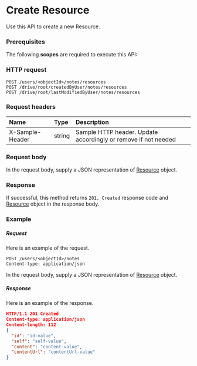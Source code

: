# Create Resource

Use this API to create a new Resource.
### Prerequisites
The following **scopes** are required to execute this API: 
### HTTP request
<!-- { "blockType": "ignored" } -->
```http
POST /users/<objectId>/notes/resources
POST /drive/root/createdByUser/notes/resources
POST /drive/root/lastModifiedByUser/notes/resources

```
### Request headers
| Name       | Type | Description|
|:---------------|:--------|:----------|
| X-Sample-Header  | string  | Sample HTTP header. Update accordingly or remove if not needed|

### Request body
In the request body, supply a JSON representation of [Resource](../resources/resource.md) object.


### Response
If successful, this method returns `201, Created` response code and [Resource](../resources/resource.md) object in the response body.

### Example
##### Request
Here is an example of the request.
<!-- {
  "blockType": "request",
  "name": "create_resource_from_notes"
}-->
```http
POST /users/<objectId>/notes
Content-type: application/json
```
In the request body, supply a JSON representation of [Resource](../resources/resource.md) object.
##### Response
Here is an example of the response.
<!-- {
  "blockType": "response",
  "truncated": false,
  "@odata.type": "resource"
} -->
```json
HTTP/1.1 201 Created
Content-type: application/json
Content-length: 112
{
  "id": "id-value",
  "self": "self-value",
  "content": "content-value",
  "contentUrl": "contentUrl-value"
}
```

<!-- uuid: e7cf37de-5857-4121-bac8-1bdca3305825
2015-10-16 21:10:56 UTC -->
<!-- {
  "type": "#page.annotation",
  "description": "Create Resource",
  "keywords": "",
  "section": "documentation",
  "tocPath": ""
}-->